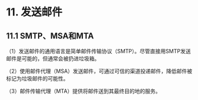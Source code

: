 # 11. 发送邮件



## 11.1 SMTP、MSA和MTA

（1）发送邮件的通用语言是简单邮件传输协议（SMTP）。尽管直接用SMTP发送邮件是可能的，但通常会被扔进垃圾箱。

（2）使用邮件代理（MSA）发送邮件，可通过可信的渠道投递邮件，降低邮件被标记为垃圾邮件的可能性。

（3）邮件传输代理（MTA）提供将邮件送到其最终目的地的服务。